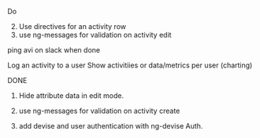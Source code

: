 
Do

2. Use directives for an activity row
3. use ng-messages for validation on activity edit

ping avi on slack when done

Log an activity to a user
Show activitiies or data/metrics per user (charting)

DONE

1. Hide attribute data in edit mode.

3. use ng-messages for validation on activity create

4. add devise and user authentication with ng-devise Auth.


